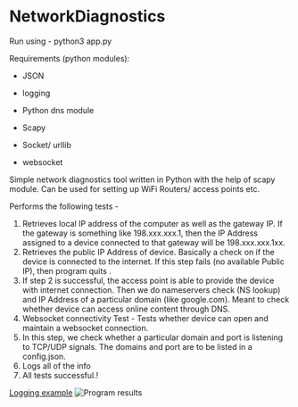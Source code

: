# NetworkDiagnostics

Run using  - python3 app.py

Requirements (python modules):
- JSON
- logging

- Python dns module
- Scapy
- Socket/ urllib
- websocket

Simple network diagnostics tool written in Python with the help of scapy module. Can be used for setting up WiFi Routers/ access points etc.

Performs the following tests -

1. Retrieves local IP address of the computer as well as the gateway IP. If the gateway is something like 198.xxx.xxx.1, then the IP Address assigned to a device 
connected to that gateway will be 198.xxx.xxx.1xx.
2. Retrieves the public IP Address of device. Basically a check on if the device is connected to the internet. If this step fails (no available Public IP), then 
program quits .
3. If step 2 is successful, the access point is able to provide the device with internet connection. Then we do nameservers check (NS lookup) and IP Address of 
a particular domain (like google.com). Meant to check whether device can access online content through DNS.
4. Websocket connectivity Test - Tests whether device can open and maintain a websocket connection.
5. In this step, we check whether a particular domain and port is listening to TCP/UDP signals. The domains and port are to be listed in a config.json.
6. Logs all of the info
7. All tests successful.!


[Logging example](https://user-images.githubusercontent.com/26086224/199232311-3d9cf358-0e00-4e6a-bd7d-aad74e472265.png)
![Program results](https://user-images.githubusercontent.com/26086224/199235475-46b7a780-4dd1-48f0-92a4-24f2b268a26f.png)
